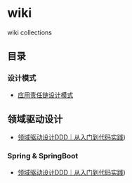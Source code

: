 # wiki
wiki collections 

## 目录


### 设计模式

- [应用责任链设计模式](微信公众号文章/设计模式实战/代码多版改造，应用责任链设计模式.pdf)

## 领域驱动设计

- [领域驱动设计DDD｜从入门到代码实践](微信公众号文章/领域驱动设计/领域驱动设计DDD｜从入门到代码实践.pdf))

### Spring & SpringBoot 
- [领域驱动设计DDD｜从入门到代码实践](微信公众号文章/spring技巧/如何让你的bean在其他bean之前完成加载.pdf))
